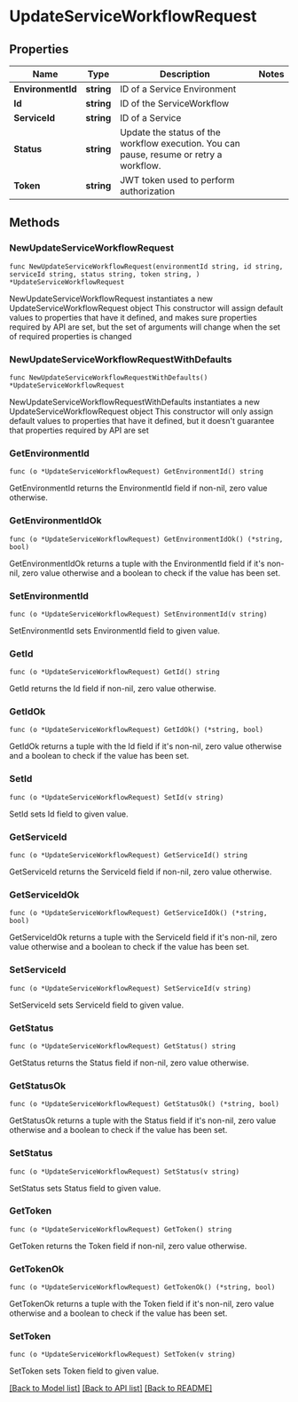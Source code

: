 # UpdateServiceWorkflowRequest

## Properties

Name | Type | Description | Notes
------------ | ------------- | ------------- | -------------
**EnvironmentId** | **string** | ID of a Service Environment | 
**Id** | **string** | ID of the ServiceWorkflow | 
**ServiceId** | **string** | ID of a Service | 
**Status** | **string** | Update the status of the workflow execution. You can pause, resume or retry a workflow. | 
**Token** | **string** | JWT token used to perform authorization | 

## Methods

### NewUpdateServiceWorkflowRequest

`func NewUpdateServiceWorkflowRequest(environmentId string, id string, serviceId string, status string, token string, ) *UpdateServiceWorkflowRequest`

NewUpdateServiceWorkflowRequest instantiates a new UpdateServiceWorkflowRequest object
This constructor will assign default values to properties that have it defined,
and makes sure properties required by API are set, but the set of arguments
will change when the set of required properties is changed

### NewUpdateServiceWorkflowRequestWithDefaults

`func NewUpdateServiceWorkflowRequestWithDefaults() *UpdateServiceWorkflowRequest`

NewUpdateServiceWorkflowRequestWithDefaults instantiates a new UpdateServiceWorkflowRequest object
This constructor will only assign default values to properties that have it defined,
but it doesn't guarantee that properties required by API are set

### GetEnvironmentId

`func (o *UpdateServiceWorkflowRequest) GetEnvironmentId() string`

GetEnvironmentId returns the EnvironmentId field if non-nil, zero value otherwise.

### GetEnvironmentIdOk

`func (o *UpdateServiceWorkflowRequest) GetEnvironmentIdOk() (*string, bool)`

GetEnvironmentIdOk returns a tuple with the EnvironmentId field if it's non-nil, zero value otherwise
and a boolean to check if the value has been set.

### SetEnvironmentId

`func (o *UpdateServiceWorkflowRequest) SetEnvironmentId(v string)`

SetEnvironmentId sets EnvironmentId field to given value.


### GetId

`func (o *UpdateServiceWorkflowRequest) GetId() string`

GetId returns the Id field if non-nil, zero value otherwise.

### GetIdOk

`func (o *UpdateServiceWorkflowRequest) GetIdOk() (*string, bool)`

GetIdOk returns a tuple with the Id field if it's non-nil, zero value otherwise
and a boolean to check if the value has been set.

### SetId

`func (o *UpdateServiceWorkflowRequest) SetId(v string)`

SetId sets Id field to given value.


### GetServiceId

`func (o *UpdateServiceWorkflowRequest) GetServiceId() string`

GetServiceId returns the ServiceId field if non-nil, zero value otherwise.

### GetServiceIdOk

`func (o *UpdateServiceWorkflowRequest) GetServiceIdOk() (*string, bool)`

GetServiceIdOk returns a tuple with the ServiceId field if it's non-nil, zero value otherwise
and a boolean to check if the value has been set.

### SetServiceId

`func (o *UpdateServiceWorkflowRequest) SetServiceId(v string)`

SetServiceId sets ServiceId field to given value.


### GetStatus

`func (o *UpdateServiceWorkflowRequest) GetStatus() string`

GetStatus returns the Status field if non-nil, zero value otherwise.

### GetStatusOk

`func (o *UpdateServiceWorkflowRequest) GetStatusOk() (*string, bool)`

GetStatusOk returns a tuple with the Status field if it's non-nil, zero value otherwise
and a boolean to check if the value has been set.

### SetStatus

`func (o *UpdateServiceWorkflowRequest) SetStatus(v string)`

SetStatus sets Status field to given value.


### GetToken

`func (o *UpdateServiceWorkflowRequest) GetToken() string`

GetToken returns the Token field if non-nil, zero value otherwise.

### GetTokenOk

`func (o *UpdateServiceWorkflowRequest) GetTokenOk() (*string, bool)`

GetTokenOk returns a tuple with the Token field if it's non-nil, zero value otherwise
and a boolean to check if the value has been set.

### SetToken

`func (o *UpdateServiceWorkflowRequest) SetToken(v string)`

SetToken sets Token field to given value.



[[Back to Model list]](../README.md#documentation-for-models) [[Back to API list]](../README.md#documentation-for-api-endpoints) [[Back to README]](../README.md)


